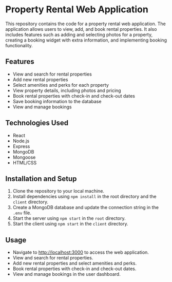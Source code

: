 # Property Rental Web Application

This repository contains the code for a property rental web application. The application allows users to view, add, and book rental properties. It also includes features such as adding and selecting photos for a property, creating a booking widget with extra information, and implementing booking functionality.

## Features

- View and search for rental properties
- Add new rental properties
- Select amenities and perks for each property
- View property details, including photos and pricing
- Book rental properties with check-in and check-out dates
- Save booking information to the database
- View and manage bookings

## Technologies Used

- React
- Node.js
- Express
- MongoDB
- Mongoose
- HTML/CSS

## Installation and Setup

1. Clone the repository to your local machine.
2. Install dependencies using ```npm install``` in the root directory and the ```client``` directory.
3. Create a MongoDB database and update the connection string in the ```.env``` file.
4. Start the server using ```npm start``` in the ```root``` directory.
5. Start the client using ```npm start``` in the ```client``` directory.

## Usage

- Navigate to <http://localhost:3000> to access the web application.
- View and search for rental properties.
- Add new rental properties and select amenities and perks.
- Book rental properties with check-in and check-out dates.
- View and manage bookings in the user dashboard.
